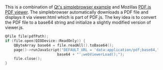 This is a combination of [Qt's simplebrowser example](https://doc.qt.io/qt-5/qtwebengine-webenginewidgets-simplebrowser-example.html) and Mozillas [PDF.js PDF viewer](https://github.com/mozilla/pdf.js).
The simplebrowser automatically downloads a PDF file and displays it via viewer.html which is part of PDF.js. The key idea is to convert the PDF file to a base64 string and initialize a slightly modified version of viewer.js.

```c++
QFile file(pdfPath);
if (file.open(QIODevice::ReadOnly)) {
    QByteArray base64 = file.readAll().toBase64();
    page()->runJavaScript("DEFAULT_URL = 'data:application/pdf;base64," +
                        base64 + "';webViewerLoad();");
    file.close();
}
```
